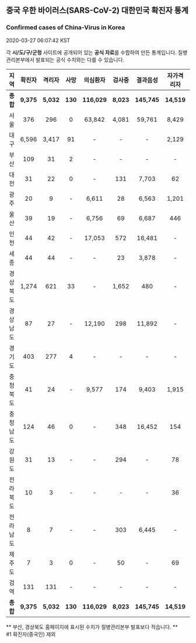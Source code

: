 
## 중국 우한 바이러스(SARS-CoV-2) 대한민국 확진자 통계
### Confirmed cases of China-Virus in Korea
2020-03-27 06:07:42 KST

각 **시/도/구/군청** 사이트에 공개되어 있는 **공식 자료**를 수합하여 만든 통계입니다.
질병관리본부에서 발표되는 공식 수치와는 다를 수 있습니다.


|  지역  | 확진자 |  격리자  |  사망  |  의심환자  |  검사중  |  결과음성  |  자가격리자  |  감시중  |  감시해제  |  퇴원  |
|:------:|:------:|:--------:|:--------:|:----------:|:--------:|:----------------:|:------------:|:--------:|:----------:|:--:|
|**총합**|**9,375**|**5,032**|**130**|**116,029**|**8,023**|**145,745**|**14,519**|**4,345**|**19,413**|**4,157**|
|서울|376|296|0|63,842|4,081|59,761|8,429|2,141|6,288|80|
|대구|6,596|3,417|91|-|-|-|2,129|-|-|3,088|
|부산|109|31|2|-|-|-|-|-|-|76|
|대전|31|22|0|-|131|7,703|62|62|486|9|
|광주|20|9|-|6,611|28|6,563|1,201|92|1,109|11|
|울산|39|19|-|6,756|69|6,687|446|48|398|20|
|인천|44|42|-|17,053|572|16,481|-|-|-|2|
|세종|44|44|-|-|23|3,878|-|-|-|-|
|경상북도|1,274|621|33|-|1,652|480|-|1,697|9,232|564|
|경상남도|87|27|-|12,190|298|11,892|-|-|-|60|
|경기도|403|277|4|-|-|-|-|-|-|122|
|충청북도|41|24|-|9,577|174|9,403|1,915|234|1,681|17|
|충청남도|124|46|0|-|348|16,452|154|-|-|78|
|강원도|31|13|-|-|294|-|78|-|-|18|
|전라북도|10|3|-|-|-|-|36|-|-|7|
|전라남도|8|7|-|-|303|6,445|-|71|219|1|
|제주도|7|3|0|-|50|-|69|-|-|4|
|검역|131|131|-|-|-|-|-|-|-|-|
|**총합**|**9,375**|**5,032**|**130**|**116,029**|**8,023**|**145,745**|**14,519**|**4,345**|**19,413**|**4,157**|


** 부산, 경상북도 홈페이지에 표시된 수치가 질병관리본부 발표보다 적습니다. **<br>
#1 확진자(중국인) 제외
    